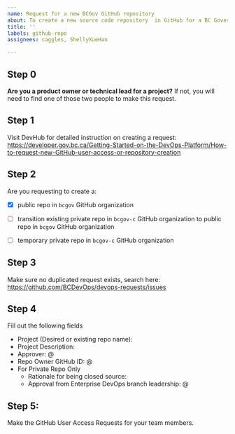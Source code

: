 ```yaml
---
name: Request for a new BCGov GitHub repository
about: To create a new source code repository  in GitHub for a BC Government project.
title: ''
labels: github-repo
assignees: caggles, ShellyXueHan

---
```


## Step 0

**Are you a product owner or technical lead for a project?**
If not, you will need to find one of those two people to make this request.


## Step 1
Visit DevHub for detailed instruction on creating a request:
https://developer.gov.bc.ca/Getting-Started-on-the-DevOps-Platform/How-to-request-new-GitHub-user-access-or-repository-creation

## Step 2
Are you requesting to create a:
- [x] public repo in `bcgov` GitHub organization
- [ ] transition existing private repo in `bcgov-c` GitHub organization to public repo in `bcgov` GitHub organization
- [ ] temporary private repo in `bcgov-c` GitHub organization


## Step 3
Make sure no duplicated request exists, search here:
https://github.com/BCDevOps/devops-requests/issues


## Step 4
Fill out the following fields

* Project (Desired or existing repo name): 
* Project Description: 
* Approver: @
* Repo Owner GitHub ID: @
* For Private Repo Only
  * Rationale for being closed source: 
  * Approval from Enterprise DevOps branch leadership: @


## Step 5:
Make the GitHub User Access Requests for your team members.

